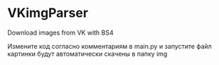 # VKimgParser
Download images from VK with BS4

Измените код согласно комментариям в main.py
и запустите файл
картинки будут автоматически скачены в папку img
